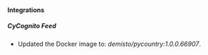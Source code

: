 #### Integrations
##### CyCognito Feed
- Updated the Docker image to: *demisto/pycountry:1.0.0.66907*.
